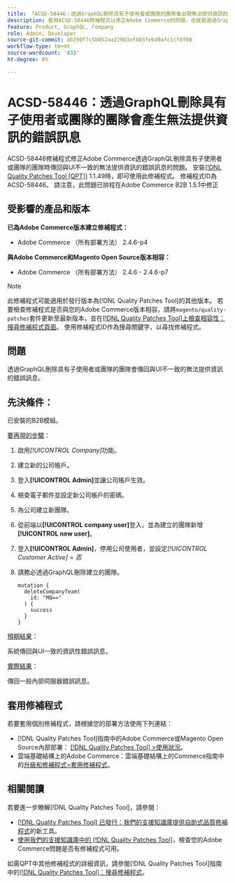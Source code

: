 ```yaml
---
title: 「ACSD-58446：透過GraphQL刪除具有子使用者或團隊的團隊會出現無法提供資訊的錯誤訊息」
description: 套用ACSD-58446修補程式以修正Adobe Commerce的問題，也就是透過GraphQL刪除具有子使用者或團隊的團隊時，會傳回與UI不一致的無法提供資訊的錯誤訊息。
feature: Product, GraphQL, Company
role: Admin, Developer
source-git-commit: ab290f7c5b052aa220b3ef003febd9afc1cfdf00
workflow-type: tm+mt
source-wordcount: '433'
ht-degree: 0%

---
```


# ACSD-58446：透過GraphQL刪除具有子使用者或團隊的團隊會產生無法提供資訊的錯誤訊息

ACSD-58446修補程式修正Adobe Commerce透過GraphQL刪除具有子使用者或團隊的團隊時傳回與UI不一致的無法提供資訊的錯誤訊息的問題。 安裝[[!DNL Quality Patches Tool (QPT)]](/help/announcements/adobe-commerce-announcements/magento-quality-patches-released-new-tool-to-self-serve-quality-patches.md) 1.1.49時，即可使用此修補程式。 修補程式ID為ACSD-58446。 請注意，此問題已排程在Adobe Commerce B2B 1.5.1中修正

## 受影響的產品和版本

**已為Adobe Commerce版本建立修補程式：**

* Adobe Commerce （所有部署方法） 2.4.6-p4

**與Adobe Commerce和Magento Open Source版本相容：**

* Adobe Commerce （所有部署方法） 2.4.6 - 2.4.6-p7

>[!NOTE]
>
>此修補程式可能適用於發行版本為[!DNL Quality Patches Tool]的其他版本。 若要檢查修補程式是否與您的Adobe Commerce版本相容，請將`magento/quality-patches`套件更新至最新版本，並在[[!DNL Quality Patches Tool]上檢查相容性：搜尋修補程式頁面](https://experienceleague.adobe.com/tools/commerce-quality-patches/index.html)。 使用修補程式ID作為搜尋關鍵字，以尋找修補程式。

## 問題

透過GraphQL刪除具有子使用者或團隊的團隊會傳回與UI不一致的無法提供資訊的錯誤訊息。

## 先決條件：

已安裝的B2B模組。

<u>要再現的步驟</u>：

1. 啟用&#x200B;*[!UICONTROL Company]*&#x200B;功能。
1. 建立新的公司帳戶。
1. 登入&#x200B;**[!UICONTROL Admin]**&#x200B;並讓公司帳戶生效。
1. 檢查電子郵件並設定新公司帳戶的密碼。
1. 為公司建立新團隊。
1. 從前端以&#x200B;**[!UICONTROL company user]**&#x200B;登入，並為建立的團隊新增&#x200B;**[!UICONTROL new user]**。
1. 登入&#x200B;**[!UICONTROL Admin]**，停用公司使用者，並設定&#x200B;*[!UICONTROL Customer Active]* = *否*
1. 請務必透過GraphQL刪除建立的團隊。

   ```
   mutation {
     deleteCompanyTeam(
       id: "MQ=="
     ) {
       success
     }
   }
   ```

<u>預期結果</u>：

系統傳回與UI一致的資訊性錯誤訊息。

<u>實際結果</u>：

傳回一般內部伺服器錯誤訊息。

## 套用修補程式

若要套用個別修補程式，請根據您的部署方法使用下列連結：

* [!DNL Quality Patches Tool]指南中的Adobe Commerce或Magento Open Source內部部署： [[!DNL Quality Patches Tool] >使用狀況](https://experienceleague.adobe.com/docs/commerce-operations/tools/quality-patches-tool/usage.html)。
* 雲端基礎結構上的Adobe Commerce：雲端基礎結構上的Commerce指南中的[升級和修補程式>套用修補程式](https://experienceleague.adobe.com/docs/commerce-cloud-service/user-guide/develop/upgrade/apply-patches.html)。

## 相關閱讀

若要進一步瞭解[!DNL Quality Patches Tool]，請參閱：

* [[!DNL Quality Patches Tool] 已發行：我們的支援知識庫提供自助式品質修補程式](/help/announcements/adobe-commerce-announcements/magento-quality-patches-released-new-tool-to-self-serve-quality-patches.md)的新工具。
* [使用我們的支援知識庫中的 [!DNL Quality Patches Tool]](/help/support-tools/patches-available-in-qpt-tool/check-patch-for-magento-issue-with-magento-quality-patches.md)，檢查您的Adobe Commerce問題是否有修補程式可用。

如需QPT中其他修補程式的詳細資訊，請參閱[!DNL Quality Patches Tool]指南中的[[!DNL Quality Patches Tool]：搜尋修補程式](https://experienceleague.adobe.com/tools/commerce-quality-patches/index.html)。
